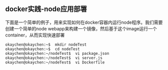 ## docker实践-node应用部署

下面是一个简单的例子，用来实现如何在docker容器内运行node程序。我们需要创建一个简单的node webapp来构建一个镜像，然后基于这个image运行一个container，从而实现快速部署 
```
okaychen@okaychen:~$  mkdir nodeTest
okaychen@okaychen:~$  cd nodeTest
okaychen@okaychen:~/nodeTest$  vi package.json
okaychen@okaychen:~/nodeTest$  vi server.js
okaychen@okaychen:~/nodeTest$  vi Dockerfile

```